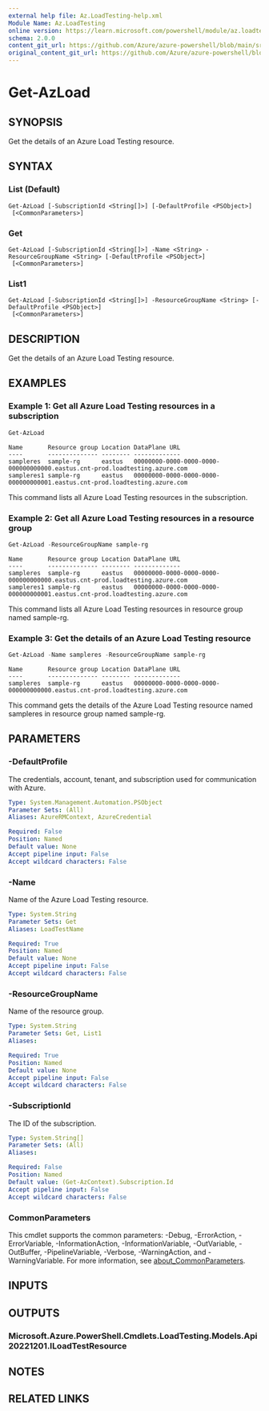 ```yaml
---
external help file: Az.LoadTesting-help.xml
Module Name: Az.LoadTesting
online version: https://learn.microsoft.com/powershell/module/az.loadtesting/get-azload
schema: 2.0.0
content_git_url: https://github.com/Azure/azure-powershell/blob/main/src/LoadTesting/LoadTesting/help/Get-AzLoad.md
original_content_git_url: https://github.com/Azure/azure-powershell/blob/main/src/LoadTesting/LoadTesting/help/Get-AzLoad.md
---
```


# Get-AzLoad

## SYNOPSIS
Get the details of an Azure Load Testing resource.

## SYNTAX

### List (Default)
```
Get-AzLoad [-SubscriptionId <String[]>] [-DefaultProfile <PSObject>]
 [<CommonParameters>]
```

### Get
```
Get-AzLoad [-SubscriptionId <String[]>] -Name <String> -ResourceGroupName <String> [-DefaultProfile <PSObject>]
 [<CommonParameters>]
```

### List1
```
Get-AzLoad [-SubscriptionId <String[]>] -ResourceGroupName <String> [-DefaultProfile <PSObject>]
 [<CommonParameters>]
```

## DESCRIPTION
Get the details of an Azure Load Testing resource.

## EXAMPLES

### Example 1: Get all Azure Load Testing resources in a subscription
```powershell
Get-AzLoad
```

```output
Name       Resource group Location DataPlane URL
----       -------------- -------- -------------
sampleres  sample-rg      eastus   00000000-0000-0000-0000-000000000000.eastus.cnt-prod.loadtesting.azure.com
sampleres1 sample-rg      eastus   00000000-0000-0000-0000-000000000001.eastus.cnt-prod.loadtesting.azure.com
```

This command lists all Azure Load Testing resources in the subscription.

### Example 2: Get all Azure Load Testing resources in a resource group
```powershell
Get-AzLoad -ResourceGroupName sample-rg
```

```output
Name       Resource group Location DataPlane URL
----       -------------- -------- -------------
sampleres  sample-rg      eastus   00000000-0000-0000-0000-000000000000.eastus.cnt-prod.loadtesting.azure.com
sampleres1 sample-rg      eastus   00000000-0000-0000-0000-000000000001.eastus.cnt-prod.loadtesting.azure.com
```

This command lists all Azure Load Testing resources in resource group named sample-rg.

### Example 3: Get the details of an Azure Load Testing resource
```powershell
Get-AzLoad -Name sampleres -ResourceGroupName sample-rg
```

```output
Name       Resource group Location DataPlane URL
----       -------------- -------- -------------
sampleres  sample-rg      eastus   00000000-0000-0000-0000-000000000000.eastus.cnt-prod.loadtesting.azure.com
```

This command gets the details of the Azure Load Testing resource named sampleres in resource group named sample-rg.

## PARAMETERS

### -DefaultProfile
The credentials, account, tenant, and subscription used for communication with Azure.

```yaml
Type: System.Management.Automation.PSObject
Parameter Sets: (All)
Aliases: AzureRMContext, AzureCredential

Required: False
Position: Named
Default value: None
Accept pipeline input: False
Accept wildcard characters: False
```

### -Name
Name of the Azure Load Testing resource.

```yaml
Type: System.String
Parameter Sets: Get
Aliases: LoadTestName

Required: True
Position: Named
Default value: None
Accept pipeline input: False
Accept wildcard characters: False
```

### -ResourceGroupName
Name of the resource group.

```yaml
Type: System.String
Parameter Sets: Get, List1
Aliases:

Required: True
Position: Named
Default value: None
Accept pipeline input: False
Accept wildcard characters: False
```

### -SubscriptionId
The ID of the subscription.

```yaml
Type: System.String[]
Parameter Sets: (All)
Aliases:

Required: False
Position: Named
Default value: (Get-AzContext).Subscription.Id
Accept pipeline input: False
Accept wildcard characters: False
```

### CommonParameters
This cmdlet supports the common parameters: -Debug, -ErrorAction, -ErrorVariable, -InformationAction, -InformationVariable, -OutVariable, -OutBuffer, -PipelineVariable, -Verbose, -WarningAction, and -WarningVariable. For more information, see [about_CommonParameters](http://go.microsoft.com/fwlink/?LinkID=113216).

## INPUTS

## OUTPUTS

### Microsoft.Azure.PowerShell.Cmdlets.LoadTesting.Models.Api20221201.ILoadTestResource

## NOTES

## RELATED LINKS
